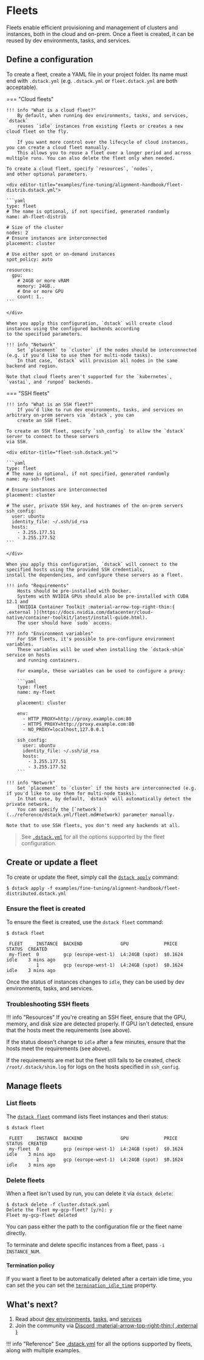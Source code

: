 # Fleets

Fleets enable efficient provisioning and management of clusters and instances, both in the cloud and on-prem. Once a
fleet is created, it can be reused by dev environments, tasks, and services.

## Define a configuration

To create a fleet, create a YAML file in your project folder. Its name must end with `.dstack.yml` (e.g. `.dstack.yml` or `fleet.dstack.yml`
are both acceptable).

=== "Cloud fleets"

    !!! info "What is a cloud fleet?"
        By default, when running dev environments, tasks, and services, `dstack` 
        reuses `idle` instances from existing fleets or creates a new cloud fleet on the fly.
        
        If you want more control over the lifecycle of cloud instances, you can create a cloud fleet manually. 
        This allows you to reuse a fleet over a longer period and across multiple runs. You can also delete the fleet only when needed.

    To create a cloud fleet, specify `resources`, `nodes`, 
    and other optional parameters.
    
    <div editor-title="examples/fine-tuning/alignment-handbook/fleet-distrib.dstack.yml">
    
    ```yaml
    type: fleet
    # The name is optional, if not specified, generated randomly
    name: ah-fleet-distrib
    
    # Size of the cluster
    nodes: 2
    # Ensure instances are interconnected
    placement: cluster
    
    # Use either spot or on-demand instances
    spot_policy: auto
    
    resources:
      gpu:
        # 24GB or more vRAM
        memory: 24GB..
        # One or more GPU
        count: 1..
    ```
    
    </div>
    
    When you apply this configuration, `dstack` will create cloud instances using the configured backends according 
    to the specified parameters.

    !!! info "Network"
        Set `placement` to `cluster` if the nodes should be interconnected (e.g. if you'd like to use them for multi-node tasks). 
        In that case, `dstack` will provision all nodes in the same backend and region.

    Note that cloud fleets aren't supported for the `kubernetes`, `vastai`, and `runpod` backends.

=== "SSH fleets"

    !!! info "What is an SSH fleet?"
        If you’d like to run dev environments, tasks, and services on arbitrary on-prem servers via `dstack`, you can 
        create an SSH fleet.

    To create an SSH fleet, specify `ssh_config` to allow the `dstack` server to connect to these servers
    via SSH.

    <div editor-title="fleet-ssh.dstack.yml"> 
    
    ```yaml
    type: fleet
    # The name is optional, if not specified, generated randomly
    name: my-ssh-fleet

    # Ensure instances are interconnected
    placement: cluster

    # The user, private SSH key, and hostnames of the on-prem servers
    ssh_config:
      user: ubuntu
      identity_file: ~/.ssh/id_rsa
      hosts:
        - 3.255.177.51
        - 3.255.177.52
    ```
    
    </div>

    When you apply this configuration, `dstack` will connect to the specified hosts using the provided SSH credentials, 
    install the dependencies, and configure these servers as a fleet.

    !!! info "Requirements" 
        Hosts should be pre-installed with Docker.
        Systems with NVIDIA GPUs should also be pre-installed with CUDA 12.1 and
        [NVIDIA Container Toolkit :material-arrow-top-right-thin:{ .external }](https://docs.nvidia.com/datacenter/cloud-native/container-toolkit/latest/install-guide.html).
        The user should have `sudo` access.

    ??? info "Environment variables"
        For SSH fleets, it's possible to pre-configure environment variables. 
        These variables will be used when installing the `dstack-shim` service on hosts 
        and running containers.

        For example, these variables can be used to configure a proxy:

        ```yaml
        type: fleet
        name: my-fleet
        
        placement: cluster
        
        env:
          - HTTP_PROXY=http://proxy.example.com:80
          - HTTPS_PROXY=http://proxy.example.com:80
          - NO_PROXY=localhost,127.0.0.1
        
        ssh_config:
          user: ubuntu
          identity_file: ~/.ssh/id_rsa
          hosts:
            - 3.255.177.51
            - 3.255.177.52
        ```

    !!! info "Network"
        Set `placement` to `cluster` if the hosts are interconnected (e.g. if you'd like to use them for multi-node tasks).
        In that case, by default, `dstack` will automatically detect the private network. 
        You can specify the [`network`](../reference/dstack.yml/fleet.md#network) parameter manually.

    Note that to use SSH fleets, you don't need any backends at all.

> See [`.dstack.yml`](../reference/dstack.yml/fleet.md) for all the options supported by
> the fleet configuration.

## Create or update a fleet

To create or update the fleet, simply call the [`dstack apply`](../reference/cli/index.md#dstack-apply) command:

<div class="termy">

```shell
$ dstack apply -f examples/fine-tuning/alignment-handbook/fleet-distributed.dstack.yml
```

</div>

### Ensure the fleet is created

To ensure the fleet is created, use the `dstack fleet` command:

<div class="termy">

```shell
$ dstack fleet

 FLEET     INSTANCE  BACKEND              GPU             PRICE    STATUS  CREATED 
 my-fleet  0         gcp (europe-west-1)  L4:24GB (spot)  $0.1624  idle    3 mins ago      
           1         gcp (europe-west-1)  L4:24GB (spot)  $0.1624  idle    3 mins ago    
```

</div>

Once the status of instances changes to `idle`, they can be used by dev environments, tasks, and services.

### Troubleshooting SSH fleets

!!! info "Resources"
    If you're creating an SSH fleet, ensure that the GPU, memory, and disk size are detected properly.
    If GPU isn't detected, ensure that the hosts meet the requirements (see above).

If the status doesn't change to `idle` after a few minutes, ensure that 
the hosts meet the requirements (see above).

If the requirements are met but the fleet still fails to be created, check `/root/.dstack/shim.log` for logs 
on the hosts specified in `ssh_config`.

[//]: # (## Creation policy)

[//]: # (By default, when running dev environments, tasks, and services, `dstack apply` tries to reuse `idle` )
[//]: # (instances from existing fleets. )
[//]: # (If no `idle` instances meet the requirements, it creates a new fleet automatically.)
[//]: # (To avoid creating new fleet, specify pass `--reuse` to `dstack apply` or &#40;or set [)
[//]: # (`creation_policy`]&#40;../reference/dstack.yml/dev-environment.md#creation_policy&#41; to `reuse` in the configuration&#41;.)

## Manage fleets

### List fleets

The [`dstack fleet`](../reference/cli/index.md#dstack-gateway-list) command lists fleet instances and theri status:

<div class="termy">

```shell
$ dstack fleet

 FLEET     INSTANCE  BACKEND              GPU             PRICE    STATUS  CREATED 
 my-fleet  0         gcp (europe-west-1)  L4:24GB (spot)  $0.1624  idle    3 mins ago      
           1         gcp (europe-west-1)  L4:24GB (spot)  $0.1624  idle    3 mins ago    
```

</div>

### Delete fleets

When a fleet isn't used by run, you can delete it via `dstack delete`:

<div class="termy">

```shell
$ dstack delete -f cluster.dstack.yaml
Delete the fleet my-gcp-fleet? [y/n]: y
Fleet my-gcp-fleet deleted
```

</div>

You can pass either the path to the configuration file or the fleet name directly.

To terminate and delete specific instances from a fleet, pass `-i INSTANCE_NUM`.

#### Termination policy

If you want a fleet to be automatically deleted after a certain idle time, you can set the
you can set the [`termination_idle_time`](../reference/dstack.yml/fleet.md#termination_idle_time) property.

[//]: # (Add Idle time example to the reference page)

## What's next?

1. Read about [dev environments](../dev-environments.md), [tasks](../tasks.md), and 
    [services](../services.md) 
2. Join the community via [Discord :material-arrow-top-right-thin:{ .external }](https://discord.gg/u8SmfwPpMd)

!!! info "Reference"
    See [.dstack.yml](../reference/dstack.yml/fleet.md) for all the options supported by
    fleets, along with multiple examples.